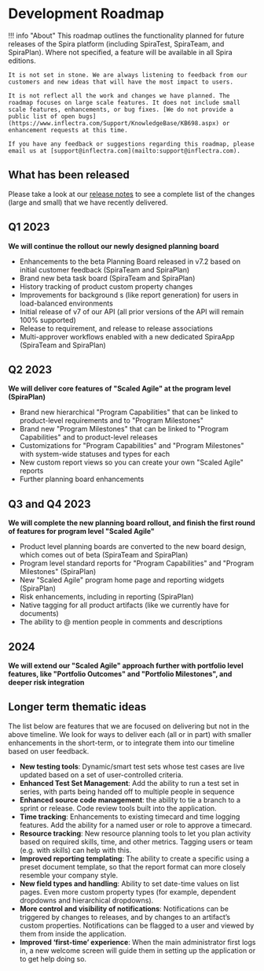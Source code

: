 # Development Roadmap

!!! info "About"
    This roadmap outlines the functionality planned for future releases of the Spira platform (including SpiraTest, SpiraTeam, and SpiraPlan). Where not specified, a feature will be available in all Spira editions.
    
    It is not set in stone. We are always listening to feedback from our customers and new ideas that will have the most impact to users.

    It is not reflect all the work and changes we have planned. The roadmap focuses on large scale features. It does not include small scale features, enhancements, or bug fixes. [We do not provide a public list of open bugs](https://www.inflectra.com/Support/KnowledgeBase/KB698.aspx) or enhancement requests at this time.
    
    If you have any feedback or suggestions regarding this roadmap, please email us at [support@inflectra.com](mailto:support@inflectra.com).

## What has been released
Please take a look at our [release notes](../release-notes-v7) to see a complete list of the changes (large and small) that we have recently delivered.

## Q1 2023
**We will continue the rollout our newly designed planning board**

- Enhancements to the beta Planning Board released in v7.2 based on initial customer feedback (SpiraTeam and SpiraPlan)
- Brand new beta task board (SpiraTeam and SpiraPlan)
- History tracking of product custom property changes
- Improvements for background s (like report generation) for users in load-balanced environments
- Initial release of v7 of our API (all prior versions of the API will remain 100% supported)
- Release to requirement, and release to release associations
- Multi-approver workflows enabled with a new dedicated SpiraApp (SpiraTeam and SpiraPlan)

## Q2 2023
**We will deliver core features of "Scaled Agile" at the program level (SpiraPlan)**

- Brand new hierarchical "Program Capabilities" that can be linked to product-level requirements and to "Program Milestones"
- Brand new "Program Milestones" that can be linked to "Program Capabilities" and to product-level releases
- Customizations for "Program Capabilities" and "Program Milestones" with system-wide statuses and types for each
- New custom report views so you can create your own "Scaled Agile" reports
- Further planning board enhancements

## Q3 and Q4 2023
**We will complete the new planning board rollout, and finish the first round of features for program level "Scaled Agile"**

- Product level planning boards are converted to the new board design, which comes out of beta (SpiraTeam and SpiraPlan)
- Program level standard reports for "Program Capabilities" and "Program Milestones" (SpiraPlan)
- New "Scaled Agile" program home page and reporting widgets (SpiraPlan)
- Risk enhancements, including in reporting  (SpiraPlan)
- Native tagging for all product artifacts (like we currently have for documents)
- The ability to @ mention people in comments and descriptions

## 2024
**We will extend our "Scaled Agile" approach further with portfolio level features, like "Portfolio Outcomes" and "Portfolio Milestones", and deeper risk integration**


## Longer term thematic ideas
The list below are features that we are focused on delivering but not in the above timeline. We look for ways to deliver each (all or in part) with smaller enhancements in the short-term, or to integrate them into our timeline based on user feedback.

- **New testing tools**: Dynamic/smart test sets whose test cases are live updated based on a set of user-controlled criteria.
- **Enhanced Test Set Management**: Add the ability to run a test set in series, with parts being handed off to multiple people in sequence 
- **Enhanced source code management**: the ability to tie a branch to a sprint or release. Code review tools built into the application.
- **Time tracking**: Enhancements to existing timecard and time logging features. Add the ability for a named user or role to approve a timecard.
- **Resource tracking**: New resource planning tools to let you plan activity based on required skills, time, and other metrics. Tagging users or team (e.g. with skills) can help with this.
- **Improved reporting templating**: The ability to create a specific using a preset document template, so that the report format can more closely resemble your company style.
- **New field types and handling**: Ability to set date-time values on list pages. Even more custom property types (for example, dependent dropdowns and hierarchical dropdowns).
- **More control and visibility of notifications**: Notifications can be triggered by changes to releases, and by changes to an artifact’s custom properties. Notifications can be flagged to a user and viewed by them from inside the application.
- **Improved ‘first-time’ experience**: When the main administrator first logs in, a new welcome screen will guide them in setting up the application or to get help doing so.